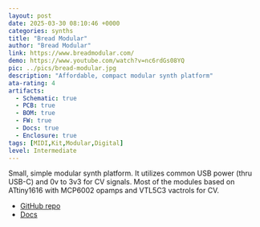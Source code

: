 ```yaml
---
layout: post
date: 2025-03-30 08:10:46 +0000
categories: synths
title: "Bread Modular"
author: "Bread Modular"
link: https://www.breadmodular.com/
demo: https://www.youtube.com/watch?v=nc6rdGs08YQ
pic: ../pics/bread-modular.jpg
description: "Affordable, compact modular synth platform"
ata-rating: 4
artifacts:
  - Schematic: true
  - PCB: true
  - BOM: true
  - FW: true
  - Docs: true
  - Enclosure: true
tags: [MIDI,Kit,Modular,Digital]
level: Intermediate
---
```


Small, simple modular synth platform. It utilizes common USB power (thru USB-C) and 0v to 3v3 for CV signals. Most of the modules based on ATtiny1616 with MCP6002 opamps and VTL5C3 vactrols for CV.

- [GitHub repo](https://github.com/bread-modular/bread-modular)
- [Docs](https://www.breadmodular.com/docs/getting-started/introduction)